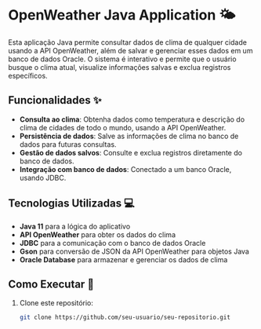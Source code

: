 # OpenWeather Java Application 🌤️

Esta aplicação Java permite consultar dados de clima de qualquer cidade usando a API OpenWeather, além de salvar e gerenciar esses dados em um banco de dados Oracle. O sistema é interativo e permite que o usuário busque o clima atual, visualize informações salvas e exclua registros específicos.

## Funcionalidades ✨
- **Consulta ao clima**: Obtenha dados como temperatura e descrição do clima de cidades de todo o mundo, usando a API OpenWeather.
- **Persistência de dados**: Salve as informações de clima no banco de dados para futuras consultas.
- **Gestão de dados salvos**: Consulte e exclua registros diretamente do banco de dados.
- **Integração com banco de dados**: Conectado a um banco Oracle, usando JDBC.

## Tecnologias Utilizadas 💻
- **Java 11** para a lógica do aplicativo
- **API OpenWeather** para obter os dados do clima
- **JDBC** para a comunicação com o banco de dados Oracle
- **Gson** para conversão de JSON da API OpenWeather para objetos Java
- **Oracle Database** para armazenar e gerenciar os dados de clima

## Como Executar 🚀
1. Clone este repositório:
   ```bash
   git clone https://github.com/seu-usuario/seu-repositorio.git
